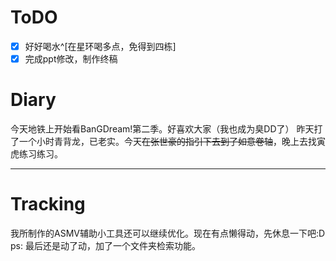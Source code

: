 # ToDO
- [x] 好好喝水^[在星环喝多点，免得到四栋]
- [x] 完成ppt修改，制作终稿
# Diary

今天地铁上开始看BanGDream!第二季。好喜欢大家（我也成为臭DD了）
昨天打了一个小时青背龙，已老实。今天~~在张世豪的指引下去到了如意卷轴~~，晚上去找寅虎练习练习。

---


# Tracking


我所制作的ASMV辅助小工具还可以继续优化。现在有点懒得动，先休息一下吧:D
ps: 最后还是动了动，加了一个文件夹检索功能。




